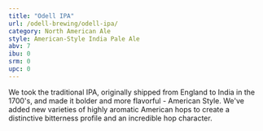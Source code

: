 ```yaml
---
title: "Odell IPA"
url: /odell-brewing/odell-ipa/
category: North American Ale
style: American-Style India Pale Ale
abv: 7
ibu: 0
srm: 0
upc: 0
---
```

We took the traditional IPA, originally shipped from England to India in the 1700's, and made it bolder and more flavorful - American Style. We've added new varieties of highly aromatic American hops to create a distinctive bitterness profile and an incredible hop character.
